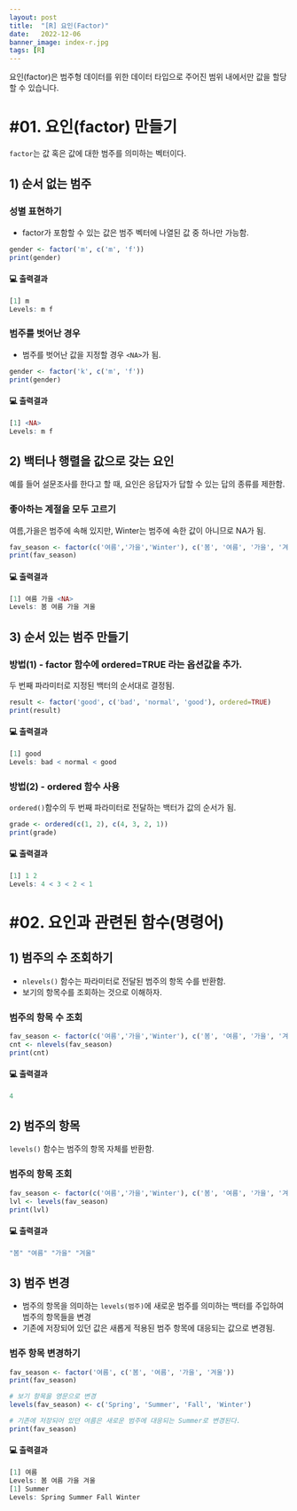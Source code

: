 ```yaml
---
layout: post
title:  "[R] 요인(Factor)"
date:   2022-12-06
banner_image: index-r.jpg
tags: [R]
---
```


요인(factor)은 범주형 데이터를 위한 데이터 타입으로 주어진 범위 내에서만 값을 할당할 수 있습니다.

<!--more-->

# #01. 요인(factor) 만들기

`factor`는 값 혹은 값에 대한 범주를 의미하는 벡터이다.

## 1) 순서 없는 범주

### **성별 표현하기**

- factor가 포함할 수 있는 값은 범주 벡터에 나열된 값 중 하나만 가능함.

```r
gender <- factor('m', c('m', 'f'))
print(gender)
```

#### 💻 출력결과

```r
[1] m
Levels: m f
```

### 범주를 벗어난 경우

- 범주를 벗어난 값을 지정할 경우 `<NA>`가 됨.

```r
gender <- factor('k', c('m', 'f'))
print(gender)
```

#### 💻 출력결과

```r
[1] <NA>
Levels: m f
```

## 2) 백터나 행렬을 값으로 갖는 요인

예를 들어 설문조사를 한다고 할 때, 요인은 응답자가 답할 수 있는 답의 종류를 제한함.

### **좋아하는 계절을 모두 고르기**

여름,가을은 범주에 속해 있지만, Winter는 범주에 속한 값이 아니므로 NA가 됨.

```r
fav_season <- factor(c('여름','가을','Winter'), c('봄', '여름', '가을', '겨울'))
print(fav_season)
```

#### 💻 출력결과

```r
[1] 여름 가을 <NA>
Levels: 봄 여름 가을 겨울
```

## 3) 순서 있는 범주 만들기

### 방법(1) - factor 함수에 ordered=TRUE 라는 옵션값을 추가.

두 번째 파라미터로 지정된 백터의 순서대로 결정됨.

```r
result <- factor('good', c('bad', 'normal', 'good'), ordered=TRUE)
print(result)
```

#### 💻 출력결과

```r
[1] good
Levels: bad < normal < good
```

### 방법(2) - ordered 함수 사용

`ordered()`함수의 두 번째 파라미터로 전달하는 백터가 값의 순서가 됨.

```r
grade <- ordered(c(1, 2), c(4, 3, 2, 1))
print(grade)
```

#### 💻 출력결과

```r
[1] 1 2
Levels: 4 < 3 < 2 < 1
```

# #02. 요인과 관련된 함수(명령어)

## 1) 범주의 수 조회하기

- `nlevels()` 함수는 파라미터로 전달된 범주의 항목 수를 반환함.
- 보기의 항목수를 조회하는 것으로 이해하자.

### **범주의 항목 수 조회**

```r
fav_season <- factor(c('여름','가을','Winter'), c('봄', '여름', '가을', '겨울'))
cnt <- nlevels(fav_season)
print(cnt)
```

#### 💻 출력결과

```r
4
```

## 2) 범주의 항목

`levels()` 함수는 범주의 항목 자체를 반환함.

### **범주의 항목 조회**

```r
fav_season <- factor(c('여름','가을','Winter'), c('봄', '여름', '가을', '겨울'))
lvl <- levels(fav_season)
print(lvl)
```

#### 💻 출력결과

```r
"봄" "여름" "가을" "겨울"
```

## 3) 범주 변경

- 범주의 항목을 의미하는 `levels(범주)`에 새로운 범주를 의미하는 백터를 주입하여 범주의 항목들을 변경
- 기존에 저장되어 있던 값은 새롭게 적용된 범주 항목에 대응되는 값으로 변경됨.

### **범주 항목 변경하기**

```r
fav_season <- factor('여름', c('봄', '여름', '가을', '겨울'))
print(fav_season)

# 보기 항목을 영문으로 변경
levels(fav_season) <- c('Spring', 'Summer', 'Fall', 'Winter')

# 기존에 저장되어 있던 여름은 새로운 범주에 대응되는 Summer로 변경된다.
print(fav_season)
```

#### 💻 출력결과

```r
[1] 여름
Levels: 봄 여름 가을 겨울
[1] Summer
Levels: Spring Summer Fall Winter
```